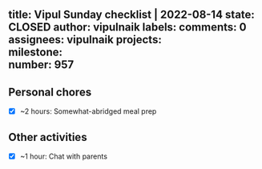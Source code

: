 title:	Vipul Sunday checklist | 2022-08-14
state:	CLOSED
author:	vipulnaik
labels:	
comments:	0
assignees:	vipulnaik
projects:	
milestone:	
number:	957
--
## Personal chores

- [x] ~2 hours: Somewhat-abridged meal prep

## Other activities

- [x] ~1 hour: Chat with parents
